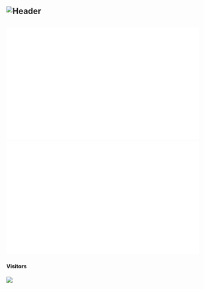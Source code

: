 ![Header](https://capsule-render.vercel.app/api?type=Waving&color=timeGradient&height=200&animation=fadeIn&section=header&text=xLikeWATCHDOG&fontSize=60)
---
![](https://raw.githubusercontent.com/xLikeWATCHDOG/github-stats/master/generated/overview.svg#gh-dark-mode-only)
![](https://raw.githubusercontent.com/xLikeWATCHDOG/github-stats/master/generated/languages.svg#gh-dark-mode-only)
---
#### Visitors
![](https://count.getloli.com/get/@xLikeWATCHDOG-NEW?theme=rule34)
